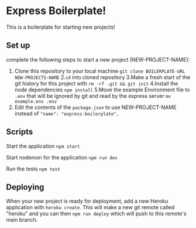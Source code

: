 # Express Boilerplate!

This is a boilerplate for starting new projects!

## Set up

complete the following steps to start a new project (NEW-PROJECT-NAME):

1. Clone this repository to your local machine `git clone BOILERPLATE-URL NEW-PROJECTS-NAME`
2.`cd` into cloned repository
3.Make a fresh start of the git history for this project with `rm -rf .git && git init`
4.Install the node dependencies `npm install`
5.Move the example Environment file to `.env` that will be ignored by git and read by the express server `mv example.env .env`
6. Edit the contents of the `package.json` to use NEW-PROJECT-NAME instead of `"name": "express-boilerplate",`

## Scripts

Start the application `npm start`

Start nodemon for the application `npm run dev`

Run the tests `npm test`

## Deploying

When your new project is ready for deployment, add a new Heroku application with `heroku create`. This will make a new git remote called "heroku" and you can then `npm run deploy` which will push to this remote's main branch.
